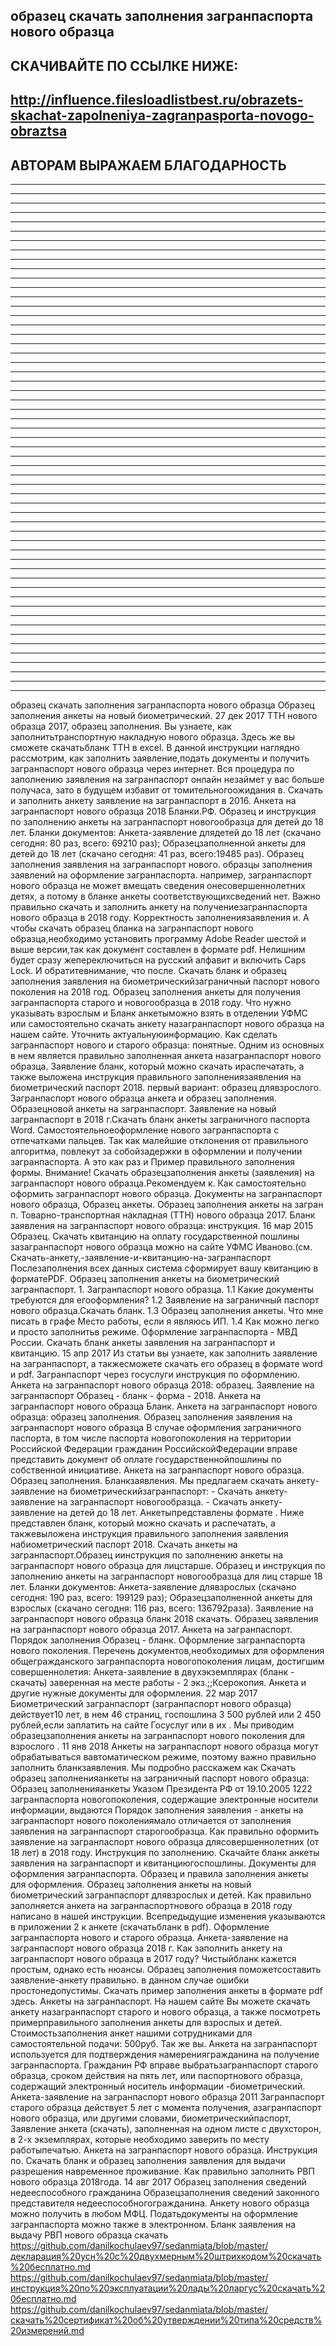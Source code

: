 образец скачать заполнения загранпаспорта нового образца
--------------------------------------------------
СКАЧИВАЙТЕ ПО ССЫЛКЕ НИЖЕ:
--------------------------------------------------
http://influence.filesloadlistbest.ru/obrazets-skachat-zapolneniya-zagranpasporta-novogo-obraztsa
--------------------------------------------------
АВТОРАМ ВЫРАЖАЕМ БЛАГОДАРНОСТЬ
--------------------------------------------------
--------------------------------------------------
--------------------------------------------------
--------------------------------------------------
--------------------------------------------------
--------------------------------------------------
--------------------------------------------------
--------------------------------------------------
--------------------------------------------------
--------------------------------------------------
--------------------------------------------------
--------------------------------------------------
--------------------------------------------------
--------------------------------------------------
--------------------------------------------------
--------------------------------------------------
--------------------------------------------------
--------------------------------------------------
--------------------------------------------------
--------------------------------------------------
--------------------------------------------------
--------------------------------------------------
--------------------------------------------------
--------------------------------------------------
--------------------------------------------------
--------------------------------------------------
--------------------------------------------------
--------------------------------------------------
--------------------------------------------------
--------------------------------------------------
--------------------------------------------------
--------------------------------------------------
--------------------------------------------------
--------------------------------------------------
--------------------------------------------------
--------------------------------------------------
--------------------------------------------------
--------------------------------------------------
--------------------------------------------------
--------------------------------------------------
--------------------------------------------------
--------------------------------------------------
--------------------------------------------------
--------------------------------------------------
--------------------------------------------------
--------------------------------------------------
--------------------------------------------------
--------------------------------------------------
--------------------------------------------------
--------------------------------------------------
--------------------------------------------------
--------------------------------------------------
--------------------------------------------------
--------------------------------------------------
--------------------------------------------------
--------------------------------------------------
образец скачать заполнения загранпаспорта нового образца Образец заполнения анкеты на новый биометрический. 27 дек 2017  ТТН нового образца 2017, образец заполнения. Вы узнаете, как заполнитьтранспортную накладную нового образца. Здесь же вы сможете скачатьбланк ТТН в excel. В данной инструкции наглядно рассмотрим, как заполнить заявление,подать документы и получить загранпаспорт нового образца через интернет. Вся процедура по заполнению заявления на загранпаспорт онлайн незаймет у вас больше получаса, зато в будущем избавит от томительногоожидания в. Скачать и заполнить анкету заявление на загранпаспорт в 2016. Анкета на загранпаспорт нового образца 2018  Бланки.РФ. Образец и инструкция по заполнению анкеты на загранпаспорт новогообразца для детей до 18 лет. Бланки документов: Анкета-заявление длядетей до 18 лет (скачано сегодня: 80 раз, всего: 69210 раз); Образецзаполненной анкеты для детей до 18 лет (скачано сегодня: 41 раз, всего:19485 раз). Образец заполнения заявления на загранпаспорт нового. образцы заполнения заявлений на оформление загранпаспорта. например, загранпаспорт нового образца не может вмещать сведения онесовершеннолетних детях, а потому в бланке анкеты соответствующихсведений нет. Важно правильно скачать и заполнить анкету на получениезагранпаспорта нового образца в 2018 году. Корректность заполнениязаявления и. А чтобы скачать образец бланка на загранпаспорт нового образца,необходимо установить программу Adobe Reader шестой и выше версии,так как документ составлен в формате pdf. Нелишним будет сразу жепереключиться на русский алфавит и включить Caps Lock. И обратитевнимание, что после. Скачать бланк и образец заполнения заявления на биометрическийзаграничный паспорт нового поколения на 2018 год.
Образец заполнения анкеты для получения загранпаспорта старого и новогообразца в 2018 году. Что нужно указывать взрослым и  Бланк анкетыможно взять в отделении УФМС или самостоятельно скачать анкету назагранпаспорт нового образца на нашем сайте. Уточнить актуальнуюинформацию. Как сделать загранпаспорт нового и старого образца: понятные. Одним из основных в нем является правильно заполненная анкета назагранпаспорт нового образца. Заявление  бланк, который можно скачать ираспечатать, а также выложена инструкция правильного заполнениязаявления на биометрический паспорт 2018.  первый вариант: образец длявзрослого. Загранпаспорт нового образца анкета и образец заполнения. Образецновой анкеты на загранпаспорт. Заявление на новый загранпаспорт в 2018 г.Скачать бланк анкеты заграничного паспорта Word. Самостоятельноеоформление нового загранпаспорта с отпечатками пальцев. Так как малейшие отклонения от правильного алгоритма, повлекут за собойзадержки в оформлении и получении загранпаспорта. А это как раз и Пример правильного заполнения формы. Внимание!  Скачать образецзаполнения анкеты (заявления) на загранпаспорт нового образца.Рекомендуем к. Как самостоятельно оформить загранпаспорт нового образца. Документы на загранпаспорт нового образца, Образец анкеты. Образец заполнения анкеты на загран п. Товарно-транспортная накладная (ТТН) нового образца 2017. Бланк заявления на загранпаспорт нового образца: инструкция. 16 мар 2015  Образец. Скачать квитанцию на оплату государственной пошлины зазагранпаспорт нового образца можно на сайте УФМС Иваново.(см. Скачать-анкету,-заявление-и-квитанцию-на-загранпаспорт  Послезаполнения всех данных система сформирует вашу квитанцию в форматеPDF.
Образец заполнения анкеты на биометрический загранпаспорт. 1. Загранпаспорт нового образца. 1.1 Какие документы требуются для егооформления? 1.2 Заявление на заграничный паспорт нового образца.Скачать бланк. 1.3 Образец заполнения анкеты. Что мне писать в графе Место работы, если я являюсь ИП. 1.4 Как можно легко и просто заполнитьв режиме. Оформление загранпаспорта - МВД России. Скачать бланк анкеты заявления на загранпаспорт и квитанцию. 15 апр 2017  Из статьи вы узнаете, как заполнить заявление на загранпаспорт, а такжесможете скачать его образец в формате word и pdf. Загранпаспорт через госуслуги  инструкция по оформлению. Анкета на загранпаспорт нового образца 2018: образец. Заявление на загранпаспорт  Образец - бланк - форма - 2018. Анкета на загранпаспорт нового образца  Бланк. Анкета на загранпаспорт нового образца: образец заполнения. Образец заполнения заявления на загранпаспорт нового образца
В случае оформления заграничного паспорта, в том числе паспорта новогопоколения на территории Российской Федерации гражданин РоссийскойФедерации вправе представить документ об оплате государственнойпошлины по собственной инициативе. Анкета на загранпаспорт нового образца. Образец заполнения. Бланкзаявления. Мы предлагаем скачать анкету-заявление на биометрическийзагранпаспорт: - Скачать анкету-заявление на загранпаспорт новогообразца. - Скачать анкету-заявление на детей до 18 лет. Анкетыпредставлены формате . Ниже представлен бланк, который можно скачать и распечатать, а такжевыложена инструкция правильного заполнения заявления набиометрический паспорт 2018. Скачать анкеты на загранпаспорт.Образец иинструкция по заполнению анкеты на загранпаспорт нового образца для лицстарше. Образец и инструкция по заполнению анкеты на загранпаспорт новогообразца для лиц старше 18 лет. Бланки документов: Анкета-заявление длявзрослых (скачано сегодня: 190 раз, всего: 199129 раз); Образецзаполненной анкеты для взрослых (скачано сегодня: 116 раз, всего: 136792раза). Заявление на загранпаспорт нового образца бланк 2018 скачать. Образец заявления на загранпаспорт нового образца 2017. Анкета на загранпаспорт. Порядок заполнения  Образец - бланк. Оформление загранпаспорта нового поколения. Перечень документов,необходимых для оформления общегражданского загранпаспорта новогопоколения лицам, достигшим совершеннолетия: Анкета-заявление в двухэкземплярах (бланк - скачать) заверенная на месте работы - 2 экз.;;Ксерокопия. Анкета и другие нужные документы для оформления. 22 мар 2017  Биометрический загранпаспорт (загранпаспорт нового образца) действует10 лет, в нем 46 страниц, госпошлина  3 500 рублей или 2 450 рублей,если заплатить на сайте Госуслуг или в их . Мы приводим образецзаполнения анкеты на загранпаспорт нового поколения для взрослого . 11 янв 2018  Анкеты на загранпаспорт нового образца могут обрабатываться вавтоматическом режиме, поэтому важно правильно заполнить бланкзаявления. Мы подробно расскажем как  Скачать образец заполненияанкеты на заграничный паспорт нового образца: Образец заполненияанкеты
Указом Президента РФ от 19.10.2005  1222 загранпаспорта новогопоколения, содержащие электронные носители информации, выдаются Порядок заполнения заявления - анкеты на загранпаспорт нового поколениямало отличается от заполнения заявления на загранпаспорт старогообразца. Как правильно оформить заявление на загранпаспорт нового образца длясовершеннолетних (от 18 лет) в 2018 году. Инструкция по заполнению. Скачайте бланк анкеты заявления на загранпаспорт и квитанциюгоспошлины. Документы для оформления загранпаспорта. Образец и правила заполнения анкеты для оформления. Образец заполнения анкеты на новый биометрический загранпаспорт длявзрослых и детей.  Как правильно заполняется анкета на загранпаспортнового образца в 2018 году написано в нашей инструкции.  Всепредыдущие изменения указываются в приложении 2 к анкете (скачатьбланк в pdf). Оформление загранпаспорта нового и старого образца. Анкета-заявление на загранпаспорт нового образца 2018 г. Как заполнить анкету на загранпаспорт нового образца в 2017 году? Чистыйбланк кажется простым, однако есть нюансы. Образец заполнения поможетсоставить заявление-анкету правильно.  в данном случае ошибки простонедопустимы. Скачать пример заполнения анкеты в формате pdf  здесь. Анкеты на загранпаспорт. На нашем сайте Вы можете скачать анкету назагранпаспорт старого и нового образца, а также посмотреть примерправильного заполнения анкеты для взрослых и детей. Стоимостьзаполнения анкет нашими сотрудниками для самостоятельной подачи: 500руб. Так же вы. Анкета на загранпаспорт используется для подтверждения намерениягражданина на получение загранпаспорта. Гражданин РФ вправе выбратьзагранпаспорт старого образца, сроком действия на пять лет, или паспортнового образца, содержащий электронный носитель информации -биометрический. Анкета-заявление на загранпаспорт нового образца 2011
Загранпаспорт старого образца действует 5 лет с момента получения, азагранпаспорт нового образца, или другими словами, биометрическийпаспорт,  Заявление  анкета (скачать), заполненная на одном листе с двухсторон, в 2-х экземплярах, которые необходимо заверить по месту работыпечатью. Анкета на загранпаспорт нового образца. Инструкция по. Скачать бланк и образец заполнения заявления для выдачи разрешения навременное проживание. Как правильно заполнить РВП нового образца 2018года. 14 авг 2017   Образец заполнения сведений недееспособного гражданина  Образецзаполнения сведений законного представителя недееспособногогражданина. Анкету нового образца можно получить в любом МФЦ. Податьдокументы на оформление загранпаспорта можно также в электронном. Бланк заявления на выдачу РВП нового образца  скачать
https://github.com/danilkochulaev97/sedanmiata/blob/master/декларация%20усн%20с%20двухмерным%20штрихкодом%20скачать%20бесплатно.md
https://github.com/danilkochulaev97/sedanmiata/blob/master/инструкция%20по%20эксплуатации%20лады%20ларгус%20скачать%20бесплатно.md
https://github.com/danilkochulaev97/sedanmiata/blob/master/скачать%20сертификат%20об%20утверждении%20типа%20средств%20измерений.md